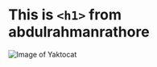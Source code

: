 # This is `<h1>` from abdulrahmanrathore
![Image of Yaktocat](https://octodex.github.com/images/yaktocat.png)
